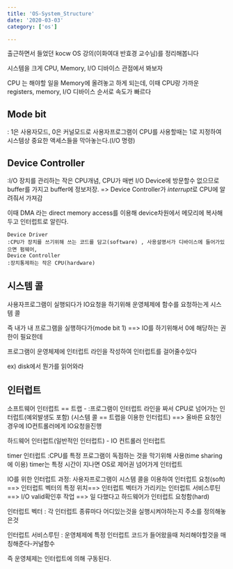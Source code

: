 ```yaml
---
title: 'OS-System_Structure'
date: '2020-03-03'
category: ['os']

---
```


출근하면서 들었던 kocw OS  강의(이화여대 반효경 교수님)를 정리해봅니다


시스템을 크게 CPU, Memory, I/O 디바이스 관점에서 봐보자

CPU 는 해야할 일을 Memory에 올려놓고 하게 되는데,
이때 CPU랑 가까운 registers, memory, I/O 디바이스 순서로 속도가 빠르다

## Mode bit
 : 1은 사용자모드, 0은 커널모드로 사용자프로그램이 CPU를 사용할때는 1로 지정하여
 시스템상 중요한 액세스들을 막아놓는다.(I/O 명령)

## Device Controller
 :I/O 장치를 관리하는 작은 CPU개념, CPU가 매번 I/O Device에 방문할수 없으므로 buffer를 가지고 buffer에 정보저장. => Device Controller가 *interrupt*로 CPU에 알려줘서 가져감

이때 DMA 라는 direct memory access를 이용해 device차원에서 메모리에 복사해두고 인터럽트로 알린다.

    Device Driver
    :CPU가 장치를 쓰기위해 쓰는 코드를 담고(software) , 사용설명서가 디바이스에 들어가있으면 펌웨어,
    Device Controller
    :장치통제하는 작은 CPU(hardware)


## 시스템 콜

사용자프로그램이 실행되다가 IO요청을 하기위해 운영체제에 함수를 요청하는게 시스템 콜

즉 내가 내 프로그램을 실행하다가(mode bit 1) ==> IO를 하기위해서 
0에 해당하는 권한이 필요한데

프로그램이 운영체제에 인터럽트 라인을 작성하여 인터럽트를 걸어줄수있다

ex) disk에서 뭔가를 읽어와라   


## 인터럽트

소프트웨어 인터럽트 == 트랩 - 
:프로그램이 인터럽트 라인을 짜서 CPU로 넘어가는 인터럽트(예외발생도 포함)
(시스템 콜 == 트랩을 이용한 인터럽트) ==> 올바른 요청인 경우에 IO컨트롤러에게 IO요청을진행

하드웨어 인터럽트(일반적인 인터럽트) - IO 컨트롤러 인터럽트

timer 인터럽트
:CPU를 특정 프로그램이 독점하는 것을 막기위해 사용(time sharing에 이용)
timer는 특정 시간이 지나면 OS로 제어권 넘어가게 인터럽트



IO를 위한 인터럽트 과정:
사용자프로그램이 시스템 콜을 이용하여 인터럽트 요청(soft) ==> 
인터럽트 벡터의 특정 위치==> 인터럽트 벡터가 가리키는 인터럽트 서비스루틴 ==> I/O valid확인후 작업 ==>
일 다했다고 하드웨어가 인터럽트 요청함(hard)


인터럽트 벡터 : 각 인터럽트 종류마다 어디있는것을 실행시켜야하는지 주소를 정의해놓은것

인터럽트 서비스루틴 : 운영체제에 특정 인터럽트 코드가 들어왔을때 처리해야할것을 매칭해준다-커널함수


즉 운영체제는 인터럽트에 의해 구동된다.
